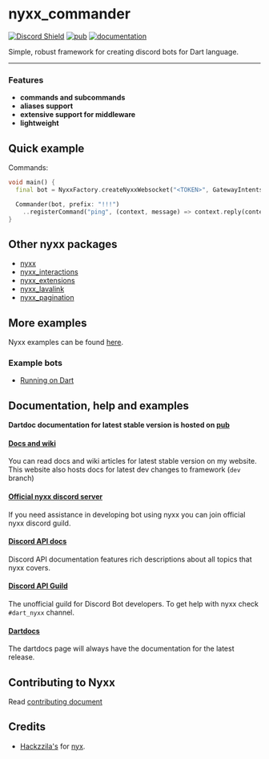 # nyxx_commander

[![Discord Shield](https://discordapp.com/api/guilds/846136758470443069/widget.png?style=shield)](https://discord.gg/nyxx)
[![pub](https://img.shields.io/pub/v/nyxx_commander.svg)](https://pub.dartlang.org/packages/nyxx_commander)
[![documentation](https://img.shields.io/badge/Documentation-nyxx_interactions-yellow.svg)](https://www.dartdocs.org/documentation/nyxx_commander/latest/)

Simple, robust framework for creating discord bots for Dart language.

<hr />

### Features

- **commands and subcommands**
- **aliases support**
- **extensive support for middleware**
- **lightweight**

## Quick example

Commands:
```dart
void main() {
  final bot = NyxxFactory.createNyxxWebsocket("<TOKEN>", GatewayIntents.allUnprivileged);

  Commander(bot, prefix: "!!!")
    ..registerCommand("ping", (context, message) => context.reply(content: "Pong!"));
}
```

## Other nyxx packages

- [nyxx](https://github.com/nyxx-discord/nyxx)
- [nyxx_interactions](https://github.com/nyxx-discord/nyxx_interactions)
- [nyxx_extensions](https://github.com/nyxx-discord/nyxx_extensions)
- [nyxx_lavalink](https://github.com/nyxx-discord/nyxx_lavalink)
- [nyxx_pagination](https://github.com/nyxx-discord/nyxx_pagination)

## More examples

Nyxx examples can be found [here](https://github.com/nyxx-discord/nyxx_commander/tree/dev/example).

### Example bots
- [Running on Dart](https://github.com/l7ssha/running_on_dart)

## Documentation, help and examples

**Dartdoc documentation for latest stable version is hosted on [pub](https://www.dartdocs.org/documentation/nyxx_commander/latest/)**

#### [Docs and wiki](https://nyxx.l7ssha.xyz)
You can read docs and wiki articles for latest stable version on my website. This website also hosts docs for latest
dev changes to framework (`dev` branch)

#### [Official nyxx discord server](https://discord.gg/nyxx)
If you need assistance in developing bot using nyxx you can join official nyxx discord guild.

#### [Discord API docs](https://discordapp.com/developers/docs/intro)
Discord API documentation features rich descriptions about all topics that nyxx covers.

#### [Discord API Guild](https://discord.gg/discord-api)
The unofficial guild for Discord Bot developers. To get help with nyxx check `#dart_nyxx` channel.

#### [Dartdocs](https://www.dartdocs.org/documentation/nyxx_commander/latest/)
The dartdocs page will always have the documentation for the latest release.

## Contributing to Nyxx

Read [contributing document](https://github.com/nyxx-discord/nyxx_commander/blob/dev/CONTRIBUTING.md)

## Credits

* [Hackzzila's](https://github.com/Hackzzila) for [nyx](https://github.com/Hackzzila/nyx).

